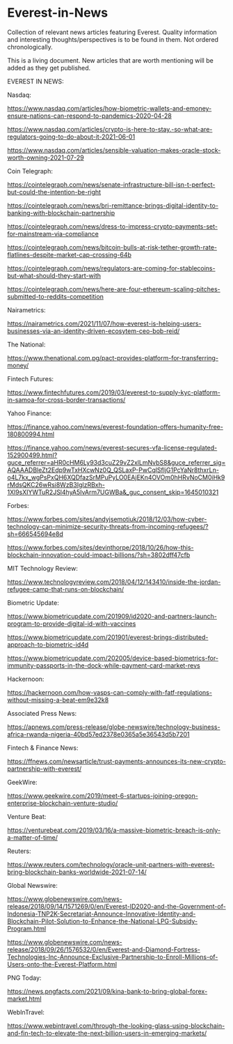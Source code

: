 # Everest-in-News
Collection of relevant news articles featuring Everest. Quality information and interesting thoughts/perspectives is to be found in them.
Not ordered chronologically.

This is a living document. New articles that are worth mentioning will be added as they get published.

EVEREST IN NEWS:

Nasdaq: 

https://www.nasdaq.com/articles/how-biometric-wallets-and-emoney-ensure-nations-can-respond-to-pandemics-2020-04-28

https://www.nasdaq.com/articles/crypto-is-here-to-stay.-so-what-are-regulators-going-to-do-about-it-2021-06-01

https://www.nasdaq.com/articles/sensible-valuation-makes-oracle-stock-worth-owning-2021-07-29
  
Coin Telegraph:

https://cointelegraph.com/news/senate-infrastructure-bill-isn-t-perfect-but-could-the-intention-be-right

https://cointelegraph.com/news/bri-remittance-brings-digital-identity-to-banking-with-blockchain-partnership

https://cointelegraph.com/news/dress-to-impress-crypto-payments-set-for-mainstream-via-compliance

https://cointelegraph.com/news/bitcoin-bulls-at-risk-tether-growth-rate-flatlines-despite-market-cap-crossing-64b

https://cointelegraph.com/news/regulators-are-coming-for-stablecoins-but-what-should-they-start-with

https://cointelegraph.com/news/here-are-four-ethereum-scaling-pitches-submitted-to-reddits-competition
  
Nairametrics:

https://nairametrics.com/2021/11/07/how-everest-is-helping-users-businesses-via-an-identity-driven-ecosytem-ceo-bob-reid/
  
The National:

https://www.thenational.com.pg/pact-provides-platform-for-transferring-money/

Fintech Futures:

https://www.fintechfutures.com/2019/03/everest-to-supply-kyc-platform-in-samoa-for-cross-border-transactions/

Yahoo Finance:

https://finance.yahoo.com/news/everest-foundation-offers-humanity-free-180800994.html

https://finance.yahoo.com/news/everest-secures-vfa-license-regulated-152900499.html?guce_referrer=aHR0cHM6Ly93d3cuZ29vZ2xlLmNvbS8&guce_referrer_sig=AQAAADBleZt2Edp9wTxHXcwNz0Q_QSLaxP-PwCqlSfljG1PcYaNr8thxrLn-o4L7kx_wgPsPxQH6XQDfazSrMPuPyLO0EAjEKn4OVOm0hHRvNoCM0iHk9rMdsQKC26wRsi8WzB3IglzRBxh-1Xl9sXIYWTuR2JSl4hyA5IvArm7UGWBa&_guc_consent_skip=1645010321

Forbes:

https://www.forbes.com/sites/andyjsemotiuk/2018/12/03/how-cyber-technology-can-minimize-security-threats-from-incoming-refugees/?sh=666545694e8d

https://www.forbes.com/sites/devinthorpe/2018/10/26/how-this-blockchain-innovation-could-impact-billions/?sh=3802dff47cfb

MIT Technology Review:

https://www.technologyreview.com/2018/04/12/143410/inside-the-jordan-refugee-camp-that-runs-on-blockchain/

Biometric Update:

https://www.biometricupdate.com/201909/id2020-and-partners-launch-program-to-provide-digital-id-with-vaccines

https://www.biometricupdate.com/201901/everest-brings-distributed-approach-to-biometric-id4d

https://www.biometricupdate.com/202005/device-based-biometrics-for-immunity-passports-in-the-dock-while-payment-card-market-revs

Hackernoon:

https://hackernoon.com/how-vasps-can-comply-with-fatf-regulations-without-missing-a-beat-em9e32k8

Associated Press News:

https://apnews.com/press-release/globe-newswire/technology-business-africa-rwanda-nigeria-40bd57ed2378e0365a5e36543d5b7201

Fintech & Finance News:

https://ffnews.com/newsarticle/trust-payments-announces-its-new-crypto-partnership-with-everest/

GeekWire:

https://www.geekwire.com/2019/meet-6-startups-joining-oregon-enterprise-blockchain-venture-studio/

Venture Beat:

https://venturebeat.com/2019/03/16/a-massive-biometric-breach-is-only-a-matter-of-time/

Reuters:

https://www.reuters.com/technology/oracle-unit-partners-with-everest-bring-blockchain-banks-worldwide-2021-07-14/

Global Newswire:

https://www.globenewswire.com/news-release/2018/09/14/1571269/0/en/Everest-ID2020-and-the-Government-of-Indonesia-TNP2K-Secretariat-Announce-Innovative-Identity-and-Blockchain-Pilot-Solution-to-Enhance-the-National-LPG-Subsidy-Program.html

https://www.globenewswire.com/news-release/2018/09/26/1576532/0/en/Everest-and-Diamond-Fortress-Technologies-Inc-Announce-Exclusive-Partnership-to-Enroll-Millions-of-Users-onto-the-Everest-Platform.html

PNG Today:

https://news.pngfacts.com/2021/09/kina-bank-to-bring-global-forex-market.html

WebInTravel:

https://www.webintravel.com/through-the-looking-glass-using-blockchain-and-fin-tech-to-elevate-the-next-billion-users-in-emerging-markets/
